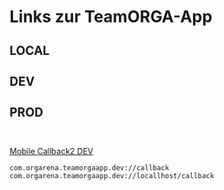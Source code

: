 # Links zur TeamORGA-App

## LOCAL



## DEV



## PROD



## 

<a href=""></a>
<br/>
<a href="">Mobile Callback2 DEV</a>
<br/>

```code
com.orgarena.teamorgaapp.dev://callback
com.orgarena.teamorgaapp.dev://locallhost/callback
```

